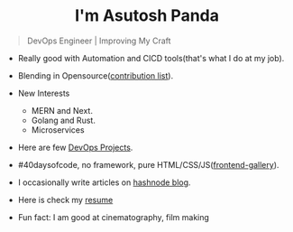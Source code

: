 <h1 align="center">I'm Asutosh Panda</h1>


> DevOps Engineer | Improving My Craft 

- Really good with Automation and CICD tools(that's what I do at my job).
- Blending in Opensource([contribution list](./cbn-list.md)).
- New Interests 
  - MERN and Next. 
  - Golang and Rust.
  - Microservices
  
- Here are few [DevOps Projects]([devops-gallery](https://github.com/measutosh/devops-gallery)).
  
- #40daysofcode, no framework, pure HTML/CSS/JS([frontend-gallery](https://github.com/measutosh/frontend-gallery)).
- I occasionally write articles on [hashnode blog](https://measutosh.hashnode.dev).
- Here is check my [resume](https://drive.google.com/file/d/1hfvbZVpPZxKl8_h_EhRvTCWmUvPmDuVC/view?usp=sharing)
- Fun fact: I am good at cinematography, film making

